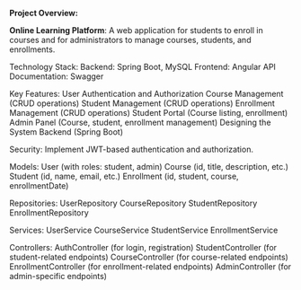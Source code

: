 **Project Overview:**

**Online Learning Platform**: A web application for students to enroll in courses and for administrators to manage courses, students, and enrollments.

Technology Stack:
Backend: Spring Boot, MySQL
Frontend: Angular
API Documentation: Swagger

Key Features:
User Authentication and Authorization
Course Management (CRUD operations)
Student Management (CRUD operations)
Enrollment Management (CRUD operations)
Student Portal (Course listing, enrollment)
Admin Panel (Course, student, enrollment management)
Designing the System
Backend (Spring Boot)



Security:
Implement JWT-based authentication and authorization.

Models:
User (with roles: student, admin)
Course (id, title, description, etc.)
Student (id, name, email, etc.)
Enrollment (id, student, course, enrollmentDate)

Repositories:
UserRepository
CourseRepository
StudentRepository
EnrollmentRepository

Services:
UserService
CourseService
StudentService
EnrollmentService

Controllers:
AuthController (for login, registration)
StudentController (for student-related endpoints)
CourseController (for course-related endpoints)
EnrollmentController (for enrollment-related endpoints)
AdminController (for admin-specific endpoints)
